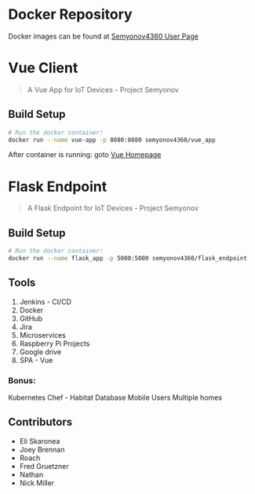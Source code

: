 # Docker Repository
Docker images can be found at [Semyonov4360 User Page](https://hub.docker.com/u/semyonov4360/)

# Vue Client

> A Vue App for IoT Devices - Project Semyonov

## Build Setup

``` bash
# Run the docker container!
docker run --name vue-app -p 8080:8080 semyonov4360/vue_app

```
After container is running: goto [Vue Homepage](https://localhost:8080/#/home)


# Flask Endpoint

> A Flask Endpoint for IoT Devices - Project Semyonov

## Build Setup
``` bash
# Run the docker container!
docker run --name flask_app -p 5000:5000 semyonov4360/flask_endpoint

```

## Tools
1. Jenkins - CI/CD
2. Docker
3. GitHub
4. Jira
5. Microservices
6. Raspberry Pi Projects
7. Google drive
8. SPA - Vue

### Bonus:
Kubernetes
Chef - Habitat
Database
Mobile
Users
Multiple homes

## Contributors
- Eli Skaronea
- Joey Brennan
- Roach
- Fred Gruetzner
- Nathan
- Nick Miller
